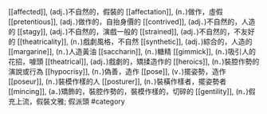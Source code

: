[[affected]], (adj．)不自然的，假裝的 
[[affectation]], (n．)做作，虛假 
[[pretentious]], (adj．)做作的，自抬身價的 
[[contrived]], (adj．)不自然的，人造的 
[[stagy]], (adj．)不自然的，演戲一般的 
[[strained]], (adj．)不自然的，不友好的 
[[theatricality]], (n．)戲劇風格，不自然 
[[synthetic]], (adj．)綜合的，人造的 
[[margarine]], (n．)人造黃油 
[[saccharin]], (n．)糖精 
[[gimmick]], (n．)吸引人的花招，噱頭 
[[theatrical]], (adj．)戲劇的，矯揉造作的 
[[heroics]], (n．)裝腔作勢的演說或行為 
[[hypocrisy]], (n．)偽善，造作 
[[pose]], (v．)擺姿勢，造作 
[[poseur]], (n．)裝模作樣的人 
[[posturer]], (n．)裝橫作樣者，擺姿勢者 
[[mincing]], (a．)矯飾的，裝腔作勢的，裝模作樣的，切碎的 
[[gentility]], (n．)假充上流，假裝文雅; 假派頭 
#category
